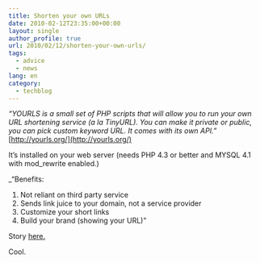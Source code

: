 ```yaml
---
title: Shorten your own URLs
date: 2010-02-12T23:35:00+00:00
layout: single
author_profile: true
url: 2010/02/12/shorten-your-own-urls/
tags:
  - advice
  - news
lang: en
category: 
  - techblog
---
```

_“YOURLS is a small set of PHP scripts that will allow you to run your own URL shortening service (a la TinyURL). You can make it private or public, you can pick custom keyword URL. It comes with its own API.”_  
[http://yourls.org/](http://yourls.org/)

It’s installed on your web server (needs PHP 4.3 or better and MYSQL 4.1 with mod_rewrite enabled.)

 _“Benefits:</p> 

1. Not reliant on third party service  
2. Sends link juice to your domain, not a service provider  
3. Customize your short links  
4. Build your brand (showing your URL)”</i> 

Story [here.](http://domainnamewire.com/2010/02/08/get-your-own-url-shortener-with-yourls/)

Cool.
